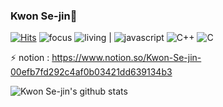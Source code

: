 ### Kwon Se-jin👋
[![Hits](https://hits.seeyoufarm.com/api/count/incr/badge.svg?url=https%3A%2F%2Fgithub.com%2F0307kwon&count_bg=%2379C83D&title_bg=%23555555&icon=&icon_color=%23E7E7E7&title=hits&edge_flat=false)](https://hits.seeyoufarm.com)
![focus](https://img.shields.io/badge/focus-frontend-orange)
![living](https://img.shields.io/badge/living-Daegu-3c9)  |  ![javascript](https://img.shields.io/badge/-javascript-f1c40f) ![C++](https://img.shields.io/badge/-C++-8e44ad) ![C](https://img.shields.io/badge/-C-3c9)

⚡ notion : https://www.notion.so/Kwon-Se-jin-00efb7fd292c4af0b03421dd639134b3

![Kwon Se-jin's github stats](https://github-readme-stats.vercel.app/api?username=0307kwon&show_icons=true&theme=radical)


<!--
**0307kwon/0307kwon** is a ✨ _special_ ✨ repository because its `README.md` (this file) appears on your GitHub profile.

Here are some ideas to get you started:

- 🔭 I’m currently working on ...
- 🌱 I’m currently learning ...
- 👯 I’m looking to collaborate on ...
- 🤔 I’m looking for help with ...
- 💬 Ask me about ...
- 📫 How to reach me: ...
- 😄 Pronouns: ...
- ⚡ Fun fact: ...
-->
